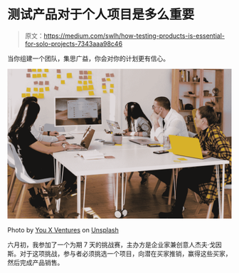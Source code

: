# 测试产品对于个人项目是多么重要

> 原文：<https://medium.com/swlh/how-testing-products-is-essential-for-solo-projects-7343aaa98c46>

当你组建一个团队，集思广益，你会对你的计划更有信心。

![](img/9d0453a3faefe62c50dcfbb56b6f8bdb.png)

Photo by [You X Ventures](https://unsplash.com/@youxventures?utm_source=medium&utm_medium=referral) on [Unsplash](https://unsplash.com?utm_source=medium&utm_medium=referral)

六月初，我参加了一个为期 7 天的挑战赛，主办方是企业家兼创意人杰夫·戈因斯。对于这项挑战，参与者必须挑选一个项目，向潜在买家推销，赢得这些买家，然后完成产品销售。